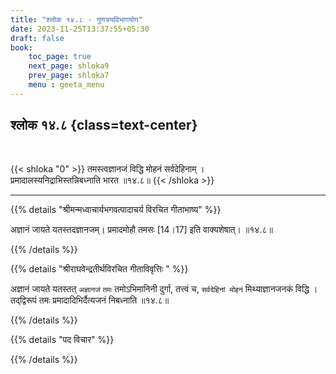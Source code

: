 ```yaml
---
title: "श्लोक १४.८ - गुणत्रयविभागयोग"
date: 2023-11-25T13:37:55+05:30
draft: false
book:
    toc_page: true
    next_page: shloka9
    prev_page: shloka7
    menu : geeta_menu
---
```




## श्लोक १४.८ {class=text-center}

<br/>

{{< shloka  "0"  >}}
तमस्त्वज्ञानजं विद्धि मोहनं सर्वदेहिनाम् ।  
प्रमादालस्यनिद्राभिस्तन्निबध्नाति भारत ॥१४.८॥
{{< /shloka >}}

---


{{% details "श्रीमन्मध्वाचार्यभगवत्पादाचर्य विरचित  गीताभाष्य" %}}

अज्ञानं जायते यतस्तदज्ञानजम्। 
प्रमादमोहौ तमसः [14।17] इति वाक्यशेषात्। ॥१४.८॥

{{% /details %}}



{{% details "श्रीराघवेन्द्रतीर्थविरचित गीताविवृत्तिः " %}}

अज्ञानं जायते यतस्तत् `अज्ञानजं` `तमः` तमोऽभिमानिनी दुर्गा,
तत्त्वं च, `सर्वदेहिनां मोहनं` मिथ्याज्ञानजनकं विद्धि । 
तद्‌द्विरूपं तमः प्रमादादिभिर्दैत्यजनं निबध्नाति ॥१४.८॥


{{% /details %}}



{{% details "पद विचार" %}}


{{% /details %}}

